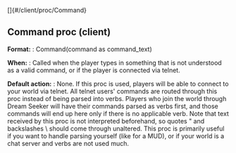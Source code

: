 []{#/client/proc/Command}
## Command proc (client)
**Format:**
:   Command(command as command_text)
<!-- -->
**When:**
:   Called when the player types in something that is not understood as
    a valid command, or if the player is connected via telnet.
<!-- -->
**Default action:**
:   None.
If this proc is used, players will be able to connect to your world via
telnet. All telnet users\' commands are routed through this proc instead
of being parsed into verbs. Players who join the world through Dream
Seeker will have their commands parsed as verbs first, and those
commands will end up here only if there is no applicable verb.
Note that text received by this proc is not interpreted beforehand, so
quotes \" and backslashes \\ should come through unaltered.
This proc is primarily useful if you want to handle parsing yourself
(like for a MUD), or if your world is a chat server and verbs are not
used much.